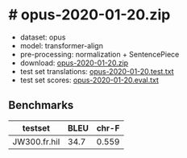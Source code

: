 # # opus-2020-01-20.zip

* dataset: opus
* model: transformer-align
* pre-processing: normalization + SentencePiece
* download: [opus-2020-01-20.zip](https://object.pouta.csc.fi/OPUS-MT-models/fr-hil/opus-2020-01-20.zip)
* test set translations: [opus-2020-01-20.test.txt](https://object.pouta.csc.fi/OPUS-MT-models/fr-hil/opus-2020-01-20.test.txt)
* test set scores: [opus-2020-01-20.eval.txt](https://object.pouta.csc.fi/OPUS-MT-models/fr-hil/opus-2020-01-20.eval.txt)

## Benchmarks

| testset               | BLEU  | chr-F |
|-----------------------|-------|-------|
| JW300.fr.hil 	| 34.7 	| 0.559 |


